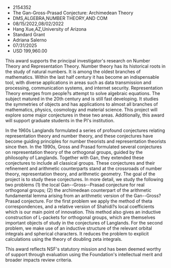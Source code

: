 
* 2154352
* The Gan-Gross-Prasad Conjecture: Archimedean Theory
* DMS,ALGEBRA,NUMBER THEORY,AND COM
* 08/15/2022,08/02/2022
* Hang Xue,AZ,University of Arizona
* Standard Grant
* Adriana Salerno
* 07/31/2025
* USD 199,960.00

This award supports the principal investigator's research on Number Theory and
Representation Theory. Number theory has its historical roots in the study of
natural numbers. It is among the oldest branches of mathematics. Within the last
half century it has become an indispensable tool, with diverse applications in
areas such as data transmission and processing, communication systems, and
internet security. Representation Theory emerges from people?s attempt to solve
algebraic equations. The subject matured in the 20th century and is still fast
developing. It studies the symmetries of objects and has applications to almost
all branches of mathematics, physics, cosmology and material science. This
project will explore some major conjectures in these two areas. Additionally,
this award will support graduate students in the PI's institution.

In the 1960s Langlands formulated a series of profound conjectures relating
representation theory and number theory, and these conjectures have become
guiding principles for number theorists and representation theorists since then.
In the 1990s, Gross and Prasad formulated several conjectures on representation
theory of the orthogonal groups, guided by the philosophy of Langlands. Together
with Gan, they extended these conjectures to include all classical groups. These
conjectures and their refinement and arithmetic counterparts stand at the
crossroads of number theory, representation theory, and arithmetic geometry. The
goal of the project is to study these conjectures. In more detail, we study the
following two problems (1) the local Gan--Gross--Prasad conjecture for real
orthogonal groups; (2) the archimedean counterpart of the arithmetic fundamental
lemma arising from an arithmetic version of the Gan--Gross?Prasad conjecture.
For the first problem we apply the method of theta correspondences, and a
relative version of Shahidi?s local coefficients which is our main point of
innovation. This method also gives an inductive construction of L-packets for
orthogonal groups, which are themselves important objects of study in the
conjectures of Langlands. For the second problem, we make use of an inductive
structure of the relevant orbital integrals and spherical characters. It reduces
the problem to explicit calculations using the theory of doubling zeta
integrals.

This award reflects NSF's statutory mission and has been deemed worthy of
support through evaluation using the Foundation's intellectual merit and broader
impacts review criteria.
